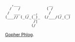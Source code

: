        ,___             __        
      /   /            ( /        
     /  ___   _  _,     /    _  __
    (___// (_(/_(_)_  (/___/(/_(_)
                 /|               
                (/                
  
[Gopher Phlog](gopher://gopher.gregcleo.com:70/). 